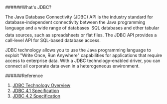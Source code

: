 ######What's JDBC?

The Java Database Connectivity (JDBC) API is the industry standard for database-independent connectivity between the Java programming language and a wide range of databases  SQL databases and other tabular data sources, such as spreadsheets or flat files. The JDBC API provides a call-level API for SQL-based database access.

JDBC technology allows you to use the Java programming language to exploit "Write Once, Run Anywhere" capabilities for applications that require access to enterprise data. With a JDBC technology-enabled driver, you can connect all corporate data even in a heterogeneous environment.

######Reference
1. [JDBC Technology Overview](http://www.oracle.com/technetwork/java/overview-141217.html)
2. [JDBC 4.1 Specification](http://download.oracle.com/otn-pub/jcp/jdbc-4_1-mrel-spec/jdbc4.1-fr-spec.pdf?AuthParam=1535700948_bd0b79ec869b5b581c95c92c2926a8c3)
3. [JDBC 4.2 Specification](http://download.oracle.com/otndocs/jcp/jdbc-4_2-mrel2-spec/index.html)